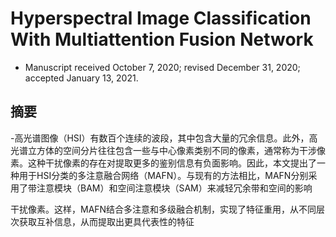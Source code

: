 # Hyperspectral Image Classification With Multiattention Fusion Network
- Manuscript received October 7, 2020; revised December 31, 2020; accepted January 13, 2021.
## 摘要
-高光谱图像（HSI）有数百个连续的波段，其中包含大量的冗余信息。此外，高光谱立方体的空间分片往往包含一些与中心像素类别不同的像素，通常称为干涉像素。这种干扰像素的存在对提取更多的鉴别信息有负面影响。因此，本文提出了一种用于HSI分类的多注意融合网络（MAFN）。与现有的方法相比，MAFN分别采用了带注意模块（BAM）和空间注意模块（SAM）来减轻冗余带和空间的影响

干扰像素。这样，MAFN结合多注意和多级融合机制，实现了特征重用，从不同层次获取互补信息，从而提取出更具代表性的特征
